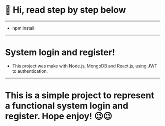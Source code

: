 # 👋 Hi, read step by step below
---
* npm install
---

# System login and register!

* This project was make with Node.js, MongoDB and React.js, using JWT to authentication.

---

# This is a simple project to represent a functional system  login and register. Hope enjoy! 😉😉